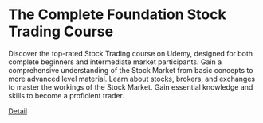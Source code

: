 # The Complete Foundation Stock Trading Course

Discover the top-rated Stock Trading course on Udemy, designed for both complete beginners and intermediate market participants. Gain a comprehensive understanding of the Stock Market from basic concepts to more advanced level material. Learn about stocks, brokers, and exchanges to master the workings of the Stock Market. Gain essential knowledge and skills to become a proficient trader. 

[Detail](https://eduitfree.com/course/the-complete-foundation-stock-trading-course)